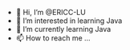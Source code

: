 - 👋 Hi, I’m @ERICC-LU
- 👀 I’m interested in learning Java
- 🌱 I’m currently learning Java
- 📫 How to reach me ...

<!---
ERICC-LU/ERICC-LU is a ✨ special ✨ repository because its `README.md` (this file) appears on your GitHub profile.
You can click the Preview link to take a look at your changes.
--->
